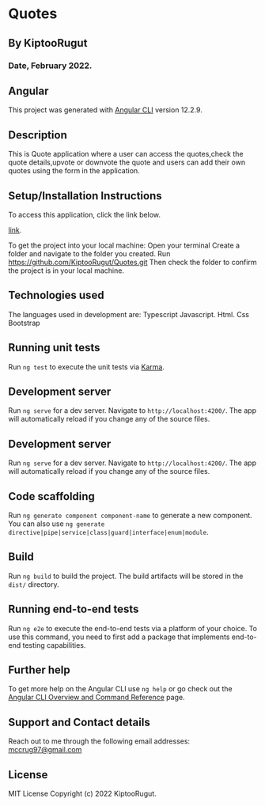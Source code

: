 # Quotes
## By KiptooRugut
### Date, February 2022.

## Angular
This project was generated with [Angular CLI](https://github.com/angular/angular-cli) version 12.2.9.

## Description
This is Quote application where a user can access the quotes,check the quote details,upvote or downvote the quote and users can add their own quotes using the form in the application.

## Setup/Installation Instructions
To access this application, click the link below.

[link](https://kiptoorugut.github.io/Quotes/).

To get the project into your local machine:
Open your terminal
Create a folder and navigate to the folder you created.
Run https://github.com/KiptooRugut/Quotes.git
Then check the folder to confirm the project is in your local machine.

## Technologies used
The languages used in development are:
Typescript
Javascript.
Html.
Css
Bootstrap

## Running unit tests

Run `ng test` to execute the unit tests via [Karma](https://karma-runner.github.io).

## Development server

Run `ng serve` for a dev server. Navigate to `http://localhost:4200/`. The app will automatically reload if you change any of the source files.

## Development server

Run `ng serve` for a dev server. Navigate to `http://localhost:4200/`. The app will automatically reload if you change any of the source files.

## Code scaffolding

Run `ng generate component component-name` to generate a new component. You can also use `ng generate directive|pipe|service|class|guard|interface|enum|module`.

## Build

Run `ng build` to build the project. The build artifacts will be stored in the `dist/` directory.

## Running end-to-end tests

Run `ng e2e` to execute the end-to-end tests via a platform of your choice. To use this command, you need to first add a package that implements end-to-end testing capabilities.

## Further help

To get more help on the Angular CLI use `ng help` or go check out the [Angular CLI Overview and Command Reference](https://angular.io/cli) page.

## Support and Contact details
Reach out to me through the following email addresses:
mccrug97@gmail.com

## License
MIT License
Copyright (c) 2022 KiptooRugut.


